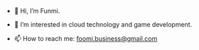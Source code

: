 - 👋 Hi, I’m  Funmi.
- 👀 I’m interested in cloud technology and game development.
  
- 📫 How to reach me: foomi.business@gmail.com 

<!---
kat3o/kat3o is a ✨ special ✨ repository because its `README.md` (this file) appears on your GitHub profile.
You can click the Preview link to take a look at your changes.
--->
